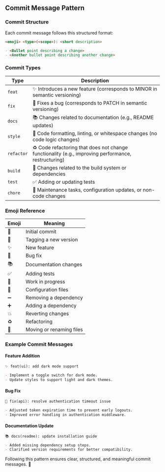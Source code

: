 ## Commit Message Pattern

### **Commit Structure**
Each commit message follows this structured format:

```markdown
<emoji> <type>(<scope>): <short description>

- <Bullet point describing a change>
- <Another bullet point describing another change>
```

### **Commit Types**
| Type      | Description |
|-----------|-------------|
| `feat`    | ✨ Introduces a new feature (corresponds to MINOR in semantic versioning) |
| `fix`     | 🐛 Fixes a bug (corresponds to PATCH in semantic versioning) |
| `docs`    | 📚 Changes related to documentation (e.g., README updates) |
| `style`   | 🎨 Code formatting, linting, or whitespace changes (no code logic changes) |
| `refactor`| ♻️ Code refactoring that does not change functionality (e.g., improving performance, restructuring) |
| `build`   | 🔧 Changes related to the build system or dependencies |
| `test`    | ✅ Adding or updating tests |
| `chore`   | 🔨 Maintenance tasks, configuration updates, or non-code changes |

### **Emoji Reference**
| Emoji  | Meaning |
|--------|---------|
| 🎉  | Initial commit |
| 🔖  | Tagging a new version |
| ✨  | New feature |
| 🐛  | Bug fix |
| 📚  | Documentation changes |
| ✅  | Adding tests |
| 🚧  | Work in progress |
| 🔧  | Configuration files |
| ➖  | Removing a dependency |
| ➕  | Adding a dependency |
| 💥  | Reverting changes |
| ♻️  | Refactoring |
| 🚚  | Moving or renaming files |

### **Example Commit Messages**
#### Feature Addition
```markdown
✨ feat(ui): add dark mode support

- Implement a toggle switch for dark mode.
- Update styles to support light and dark themes.
```

#### Bug Fix
```markdown
🐛 fix(api): resolve authentication timeout issue

- Adjusted token expiration time to prevent early logouts.
- Improved error handling in authentication middleware.
```

#### Documentation Update
```markdown
📚 docs(readme): update installation guide

- Added missing dependency setup steps.
- Clarified version requirements for better compatibility.
```

Following this pattern ensures clear, structured, and meaningful commit messages. 🚀
